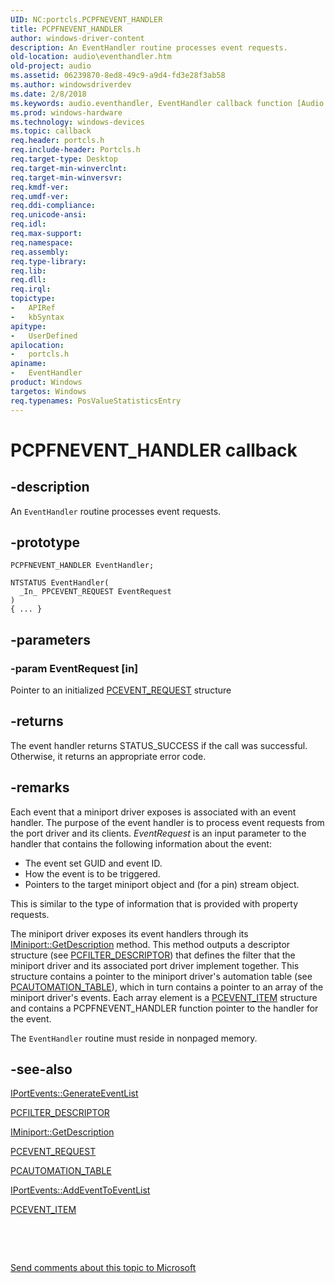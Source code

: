 ```yaml
---
UID: NC:portcls.PCPFNEVENT_HANDLER
title: PCPFNEVENT_HANDLER
author: windows-driver-content
description: An EventHandler routine processes event requests.
old-location: audio\eventhandler.htm
old-project: audio
ms.assetid: 06239870-8ed8-49c9-a9d4-fd3e28f3ab58
ms.author: windowsdriverdev
ms.date: 2/8/2018
ms.keywords: audio.eventhandler, EventHandler callback function [Audio Devices], EventHandler, PCPFNEVENT_HANDLER, PCPFNEVENT_HANDLER, portcls/EventHandler, audmp-routines_f75ad8d3-9abe-4f8a-97d4-605a18586ecb.xml
ms.prod: windows-hardware
ms.technology: windows-devices
ms.topic: callback
req.header: portcls.h
req.include-header: Portcls.h
req.target-type: Desktop
req.target-min-winverclnt: 
req.target-min-winversvr: 
req.kmdf-ver: 
req.umdf-ver: 
req.ddi-compliance: 
req.unicode-ansi: 
req.idl: 
req.max-support: 
req.namespace: 
req.assembly: 
req.type-library: 
req.lib: 
req.dll: 
req.irql: 
topictype:
-	APIRef
-	kbSyntax
apitype:
-	UserDefined
apilocation:
-	portcls.h
apiname:
-	EventHandler
product: Windows
targetos: Windows
req.typenames: PosValueStatisticsEntry
---
```


# PCPFNEVENT_HANDLER callback


## -description


An <code>EventHandler</code> routine processes event requests.


## -prototype


````
PCPFNEVENT_HANDLER EventHandler;

NTSTATUS EventHandler(
  _In_ PPCEVENT_REQUEST EventRequest
)
{ ... }
````


## -parameters




### -param EventRequest [in]

Pointer to an initialized <a href="..\portcls\ns-portcls-_pcevent_request.md">PCEVENT_REQUEST</a> structure


## -returns



The event handler returns STATUS_SUCCESS if the call was successful. Otherwise, it returns an appropriate error code.




## -remarks



Each event that a miniport driver exposes is associated with an event handler. The purpose of the event handler is to process event requests from the port driver and its clients. <i>EventRequest</i> is an input parameter to the handler that contains the following information about the event:

<ul>
<li>
The event set GUID and event ID.

</li>
<li>
How the event is to be triggered.

</li>
<li>
Pointers to the target miniport object and (for a pin) stream object.

</li>
</ul>
This is similar to the type of information that is provided with property requests.

The miniport driver exposes its event handlers through its <a href="https://msdn.microsoft.com/library/windows/hardware/ff536765">IMiniport::GetDescription</a> method. This method outputs a descriptor structure (see <a href="..\portcls\ns-portcls-__unnamed_struct_0cb6_9.md">PCFILTER_DESCRIPTOR</a>) that defines the filter that the miniport driver and its associated port driver implement together. This structure contains a pointer to the miniport driver's automation table (see <a href="..\portcls\ns-portcls-__unnamed_struct_0cb6_6.md">PCAUTOMATION_TABLE</a>), which in turn contains a pointer to an array of the miniport driver's events. Each array element is a <a href="..\portcls\ns-portcls-__unnamed_struct_0cb6_5.md">PCEVENT_ITEM</a> structure and contains a PCPFNEVENT_HANDLER function pointer to the handler for the event.

The <code>EventHandler</code> routine must reside in nonpaged memory.




## -see-also

<a href="https://msdn.microsoft.com/library/windows/hardware/ff536889">IPortEvents::GenerateEventList</a>



<a href="..\portcls\ns-portcls-__unnamed_struct_0cb6_9.md">PCFILTER_DESCRIPTOR</a>



<a href="https://msdn.microsoft.com/library/windows/hardware/ff536765">IMiniport::GetDescription</a>



<a href="..\portcls\ns-portcls-_pcevent_request.md">PCEVENT_REQUEST</a>



<a href="..\portcls\ns-portcls-__unnamed_struct_0cb6_6.md">PCAUTOMATION_TABLE</a>



<a href="https://msdn.microsoft.com/library/windows/hardware/ff536886">IPortEvents::AddEventToEventList</a>



<a href="..\portcls\ns-portcls-__unnamed_struct_0cb6_5.md">PCEVENT_ITEM</a>



 

 

<a href="mailto:wsddocfb@microsoft.com?subject=Documentation%20feedback [audio\audio]:%20PCPFNEVENT_HANDLER callback function%20 RELEASE:%20(2/8/2018)&amp;body=%0A%0APRIVACY STATEMENT%0A%0AWe use your feedback to improve the documentation. We don't use your email address for any other purpose, and we'll remove your email address from our system after the issue that you're reporting is fixed. While we're working to fix this issue, we might send you an email message to ask for more info. Later, we might also send you an email message to let you know that we've addressed your feedback.%0A%0AFor more info about Microsoft's privacy policy, see http://privacy.microsoft.com/en-us/default.aspx." title="Send comments about this topic to Microsoft">Send comments about this topic to Microsoft</a>

